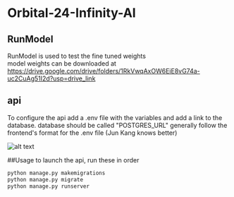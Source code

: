 # Orbital-24-Infinity-AI

## RunModel
RunModel is used to test the fine tuned weights  
model weights can be downloaded at https://drive.google.com/drive/folders/1RkVwqAxOW6EiE8vG74a-uc2CuAg51I2d?usp=drive_link

## api
To configure the api add a .env file with the variables and add a link to the database.
database should be called "POSTGRES_URL"
generally follow the frontend's format for the .env file (Jun Kang knows better)

![alt text](https://github.com/neohengkai/Orbital-24-Infinity-AI-dev/blob/main/InfinityGuy.jpg)

##Usage
to launch the api, run these in order

```bash
python manage.py makemigrations
python manage.py migrate
python manage.py runserver
```